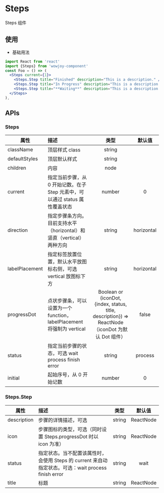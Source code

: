 # Steps

Steps 组件

## 使用

- 基础用法

```jsx
import React from 'react'
import {Steps} from 'wowjoy-component'
const Foo = () => (
  <Steps current={1}>
    <Steps.Step title="Finished" description="This is a description." />
    <Steps.Step title="In Progress" description="This is a description." />
    <Steps.Step title="**Waiting**" description="This is a description." />
  </Steps>
),
```

## APIs

### Steps

| 属性           | 描述                                                                        |                                               类型                                                |   默认值   |
| -------------- | :-------------------------------------------------------------------------- | :-----------------------------------------------------------------------------------------------: | :--------: |
| className      | 顶层样式 class                                                              |                                              string                                               |            |
| defaultStyles  | 顶层默认样式                                                                |                                              string                                               |            |
| children       | 内容                                                                        |                                               node                                                |            |
| current        | 指定当前步骤，从 0 开始记数。在子 Step 元素中，可以通过 status 属性覆盖状态 |                                              number                                               |     0      |
| direction      | 指定步骤条方向。目前支持水平（horizontal）和竖直（vertical）两种方向        |                                              string                                               | horizontal |
| labelPlacement | 指定标签放置位置，默认水平放图标右侧，可选 vertical 放图标下方              |                                              string                                               | horizontal |
| progressDot    | 点状步骤条，可以设置为一个 function，labelPlacement 将强制为 vertical       | Boolean or (iconDot, {index, status, title, description}) => ReactNode（iconDot 为默认 Dot 组件） |   false    |
| status         | 指定当前步骤的状态，可选 wait process finish error                          |                                              string                                               |  process   |
| initial        | 起始序号，从 0 开始记数                                                     |                                              number                                               |     0      |

### Steps.Step

| 属性        | 描述                                                                                                |  类型  |  默认值   |
| ----------- | :-------------------------------------------------------------------------------------------------- | :----: | :-------: |
| description | 步骤的详情描述，可选                                                                                | string | ReactNode | - |
| icon        | 步骤图标的类型，可选（同时设置 Steps.progressDot 时以 icon 为准）                                   | string | ReactNode | - |
| status      | 指定状态。当不配置该属性时，会使用 Steps 的 current 来自动指定状态。可选：wait process finish error | string |   wait    |
| title       | 标题                                                                                                | string | ReactNode | - |
